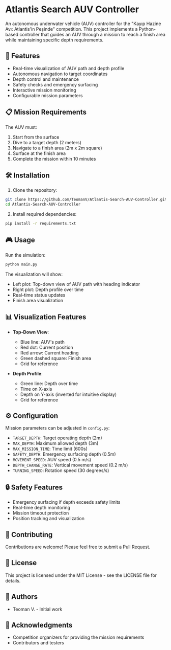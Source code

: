 # Atlantis Search AUV Controller

An autonomous underwater vehicle (AUV) controller for the "Kayıp Hazine Avı: Atlantis'in Peşinde" competition. This project implements a Python-based controller that guides an AUV through a mission to reach a finish area while maintaining specific depth requirements.

## 🚀 Features

- Real-time visualization of AUV path and depth profile
- Autonomous navigation to target coordinates
- Depth control and maintenance
- Safety checks and emergency surfacing
- Interactive mission monitoring
- Configurable mission parameters

## 📋 Mission Requirements

The AUV must:
1. Start from the surface
2. Dive to a target depth (2 meters)
3. Navigate to a finish area (2m x 2m square)
4. Surface at the finish area
5. Complete the mission within 10 minutes

## 🛠️ Installation

1. Clone the repository:
```bash
git clone https://github.com/TeomanV/Atlantis-Search-AUV-Controller.git
cd Atlantis-Search-AUV-Controller
```

2. Install required dependencies:
```bash
pip install -r requirements.txt
```

## 🎮 Usage

Run the simulation:
```bash
python main.py
```

The visualization will show:
- Left plot: Top-down view of AUV path with heading indicator
- Right plot: Depth profile over time
- Real-time status updates
- Finish area visualization

## 📊 Visualization Features

- **Top-Down View**:
  - Blue line: AUV's path
  - Red dot: Current position
  - Red arrow: Current heading
  - Green dashed square: Finish area
  - Grid for reference

- **Depth Profile**:
  - Green line: Depth over time
  - Time on X-axis
  - Depth on Y-axis (inverted for intuitive display)
  - Grid for reference

## ⚙️ Configuration

Mission parameters can be adjusted in `config.py`:
- `TARGET_DEPTH`: Target operating depth (2m)
- `MAX_DEPTH`: Maximum allowed depth (3m)
- `MAX_MISSION_TIME`: Time limit (600s)
- `SAFETY_DEPTH`: Emergency surfacing depth (0.5m)
- `MOVEMENT_SPEED`: AUV speed (0.5 m/s)
- `DEPTH_CHANGE_RATE`: Vertical movement speed (0.2 m/s)
- `TURNING_SPEED`: Rotation speed (30 degrees/s)

## 🔒 Safety Features

- Emergency surfacing if depth exceeds safety limits
- Real-time depth monitoring
- Mission timeout protection
- Position tracking and visualization

## 🤝 Contributing

Contributions are welcome! Please feel free to submit a Pull Request.

## 📝 License

This project is licensed under the MIT License - see the LICENSE file for details.

## 👥 Authors

- Teoman V. - Initial work

## 🙏 Acknowledgments

- Competition organizers for providing the mission requirements
- Contributors and testers 